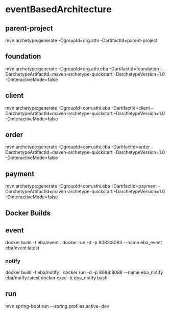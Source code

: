 # eventBasedArchitecture

## parent-project
mvn archetype:generate -DgroupId=org.athi -DartifactId=parent-project
## foundation
mvn archetype:generate -DgroupId=org.athi.eba -DartifactId=foundation -DarchetypeArtifactId=maven-archetype-quickstart -DarchetypeVersion=1.0 -DinteractiveMode=false
## client
mvn archetype:generate -DgroupId=com.athi.eba -DartifactId=client -DarchetypeArtifactId=maven-archetype-quickstart -DarchetypeVersion=1.0 -DinteractiveMode=false
## order
mvn archetype:generate -DgroupId=com.athi.eba -DartifactId=order -DarchetypeArtifactId=maven-archetype-quickstart -DarchetypeVersion=1.0 -DinteractiveMode=false
## payment
mvn archetype:generate -DgroupId=com.athi.eba -DartifactId=payment -DarchetypeArtifactId=maven-archetype-quickstart -DarchetypeVersion=1.0 -DinteractiveMode=false


## Docker Builds
## event
docker build -t eba/event .
docker run -d -p 8083:8083 --name eba_event eba/event:latest

### notify
docker build -t eba/notify .
docker run -d -p 8088:8088 --name eba_notify eba/notify:latest
docker exec -it eba_notify bash


## run 
mvn spring-boot:run --spring.profiles.active=dev